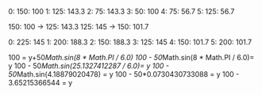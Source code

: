 0: 150: 100
1: 125: 143.3
2:  75: 143.3
3:  50: 100
4:  75: 56.7
5: 125: 56.7

150: 100 -> 125: 143.3
125: 145 -> 150: 101.7

0: 225: 145
1: 200: 188.3
2: 150: 188.3
3: 125: 145
4: 150: 101.7
5: 200: 101.7

100 = y+50*Math.sin(8 * Math.PI / 6.0)
100 - 50*Math.sin(8 * Math.PI / 6.0)= y
100 - 50*Math.sin(25.1327412287 / 6.0)= y
100 - 50*Math.sin(4.18879020478) = y
100 - 50*0.0730430733088 = y
100 - 3.65215366544 = y



